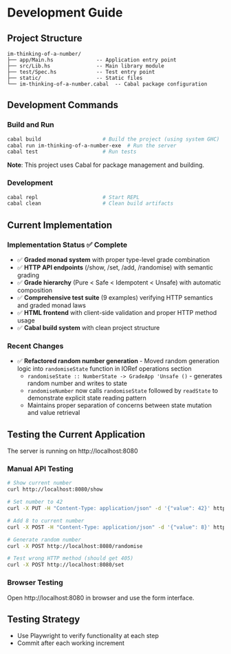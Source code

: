# Development Guide

## Project Structure
```
im-thinking-of-a-number/
├── app/Main.hs              -- Application entry point
├── src/Lib.hs               -- Main library module 
├── test/Spec.hs             -- Test entry point
├── static/                  -- Static files
└── im-thinking-of-a-number.cabal  -- Cabal package configuration
```

## Development Commands

### Build and Run
```bash
cabal build                    # Build the project (using system GHC)
cabal run im-thinking-of-a-number-exe  # Run the server
cabal test                     # Run tests
```

**Note**: This project uses Cabal for package management and building.

### Development
```bash
cabal repl                     # Start REPL
cabal clean                    # Clean build artifacts
```

## Current Implementation

### Implementation Status ✅ Complete
- ✅ **Graded monad system** with proper type-level grade combination
- ✅ **HTTP API endpoints** (/show, /set, /add, /randomise) with semantic grading
- ✅ **Grade hierarchy** (Pure < Safe < Idempotent < Unsafe) with automatic composition
- ✅ **Comprehensive test suite** (9 examples) verifying HTTP semantics and graded monad laws
- ✅ **HTML frontend** with client-side validation and proper HTTP method usage
- ✅ **Cabal build system** with clean project structure

### Recent Changes
- ✅ **Refactored random number generation** - Moved random generation logic into `randomiseState` function in IORef operations section
  - `randomiseState :: NumberState -> GradeApp 'Unsafe ()` - generates random number and writes to state
  - `randomiseNumber` now calls `randomiseState` followed by `readState` to demonstrate explicit state reading pattern
  - Maintains proper separation of concerns between state mutation and value retrieval

## Testing the Current Application

The server is running on http://localhost:8080

### Manual API Testing
```bash
# Show current number
curl http://localhost:8080/show

# Set number to 42
curl -X PUT -H "Content-Type: application/json" -d '{"value": 42}' http://localhost:8080/set

# Add 8 to current number
curl -X POST -H "Content-Type: application/json" -d '{"value": 8}' http://localhost:8080/add

# Generate random number
curl -X POST http://localhost:8080/randomise

# Test wrong HTTP method (should get 405)
curl -X POST http://localhost:8080/set
```

### Browser Testing
Open http://localhost:8080 in browser and use the form interface.

## Testing Strategy
- Use Playwright to verify functionality at each step
- Commit after each working increment